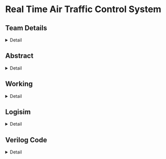 # Real Time Air Traffic Control System

## Team Details
<details>
  <summary>Detail</summary>

  > Semester: 3rd Sem B. Tech. CSE

  > Section: S1

  > Member-1: Himanshu Singh Patel, 231CS127, himanshusinghpatel.231cs127@nitk.edu.in

  > member-2: Nishant Kumar, 231CS140, nishantkumar.231cs140@nitk.edu.in

  > Member-3: R Adithya, 231CS146, r.231cs146@nitk.edu.in
</details>


## Abstract
<details>
  <summary>Detail</summary>
  
  > This project focuses on developing a Real-Time Air Traffic Control system utilizing digital logic gates to automate key tasks performed by airport control towers. Air traffic control (ATC) is critical for ensuring the safe and efficient operation of airports, where numerous tasks like managing landings, take-offs, and emergencies are traditionally handled by humans. However, human intervention is prone to errors. To address this, we present a fully automated Real-Time Air Traffic Control system, which performs all essential tasks such as runway clearance, weather sensing, terminal and gate chooser and emergency management without manual input. It replaces manual operations with a fully automated process.

> The motivation for this project arises from the need to reduce human intervention in ATC processes and minimize the possibility of human error, particularly in critical situations like emergency landings and many more. By leveraging digital circuits, the system ensures faster, more accurate decision-making in real-time, thereby enhancing both safety and operational efficiency. In an environment where even minor delays or mistakes can have serious consequences, automating such processes can significantly improve airport management, especially when multiple variables like weather conditions, runway availability, and aircraft fuel status must be considered simultaneously.

> Our contribution lies in developing an automated ATC system that receives data from aircraft sensors—range, speed, altitude, and fuel level—as well as weather sensors. A majority voting circuit is incorporated to reduce errors in the sensor inputs, ensuring accurate and reliable data processing. We have integrated a RADAR detection feature, which monitors incoming planes approaching the airport for landing. One of the unique features of this project includes automatic emergency management feature. When an aircraft’s fuel level is critically low or if it has any damage, the system designates it as an emergency, prioritizes its landing, and dispatches ground vehicles to assist. If an aircraft’s fuel is too high, the system prevents it from landing until the fuel level reaches a safe threshold, avoiding potential risks. The system handles emergencies, prioritizes aircraft based on fuel status, and improves the overall safety and reliability of airport operations through a fully automated process.
</details>


## Working
<details>
  <summary>Detail</summary>

  > Explain the working of your model with the help of a functional table (compulsory) followed by the flowchart.
</details>

## Logisim
<details>
  <summary>Detail</summary>

  > Update a neat logisim circuit diagram
</details>

## Verilog Code
<details>
  <summary>Detail</summary>

  > Neatly update the Verilog code in code style only.
</details>


